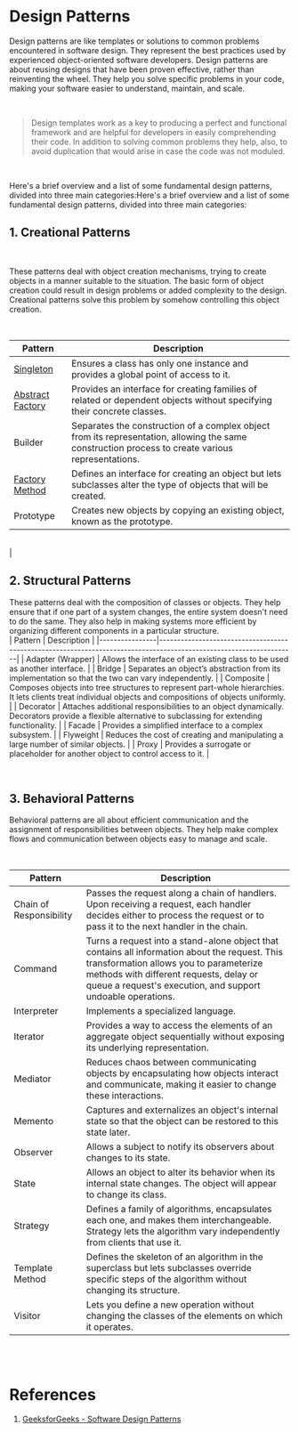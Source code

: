 # Design Patterns

Design patterns are like templates or solutions to common problems encountered in software design. They represent the best practices used by experienced object-oriented software developers. Design patterns are about reusing designs that have been proven effective, rather than reinventing the wheel. They help you solve specific problems in your code, making your software easier to understand, maintain, and scale.

<br>


> Design templates work as a key to producing a perfect and functional framework and are helpful for developers in easily comprehending their code. In addition to solving common problems they help, also, to avoid duplication that would arise in case the code was not moduled.

<br>

Here's a brief overview and a list of some fundamental design patterns, divided into three main categories:Here's a brief overview and a list of some fundamental design patterns, divided into three main categories:


## 1. Creational Patterns
<br>

These patterns deal with object creation mechanisms, trying to create objects in a manner suitable to the situation. The basic form of object creation could result in design problems or added complexity to the design. Creational patterns solve this problem by somehow controlling this object creation.

<br>

| Pattern  | Description                                                                                                         |
|-----------------|---------------------------------------------------------------------------------------------------------------------|
| [Singleton](./singleton/)       | Ensures a class has only one instance and provides a global point of access to it.                                  |
| [Abstract Factory](./abstract-factory/) | Provides an interface for creating families of related or dependent objects without specifying their concrete classes.|
| Builder         | Separates the construction of a complex object from its representation, allowing the same construction process to create various representations.|
| [Factory Method](./Factory-Design-Patten/)  | Defines an interface for creating an object but lets subclasses alter the type of objects that will be created.     |
| Prototype       | Creates new objects by copying an existing object, known as the prototype.  

<br>
                                        |

## 2. Structural Patterns

These patterns deal with the composition of classes or objects. They help ensure that if one part of a system changes, the entire system doesn't need to do the same. They also help in making systems more efficient by organizing different components in a particular structure.
<br>
| Pattern | Description                                                                                                        |
|----------------|--------------------------------------------------------------------------------------------------------------------|
| Adapter (Wrapper) | Allows the interface of an existing class to be used as another interface.                                        |
| Bridge         | Separates an object’s abstraction from its implementation so that the two can vary independently.                  |
| Composite      | Composes objects into tree structures to represent part-whole hierarchies. It lets clients treat individual objects and compositions of objects uniformly. |
| Decorator      | Attaches additional responsibilities to an object dynamically. Decorators provide a flexible alternative to subclassing for extending functionality. |
| Facade         | Provides a simplified interface to a complex subsystem.                                                            |
| Flyweight      | Reduces the cost of creating and manipulating a large number of similar objects.                                   |
| Proxy          | Provides a surrogate or placeholder for another object to control access to it.                                    |

<br>

## 3. Behavioral Patterns

Behavioral patterns are all about efficient communication and the assignment of responsibilities between objects. They help make complex flows and communication between objects easy to manage and scale.

<br>


| Pattern    | Description                                                                                                                                                   |
|-------------------|---------------------------------------------------------------------------------------------------------------------------------------------------------------|
| Chain of Responsibility | Passes the request along a chain of handlers. Upon receiving a request, each handler decides either to process the request or to pass it to the next handler in the chain. |
| Command          | Turns a request into a stand-alone object that contains all information about the request. This transformation allows you to parameterize methods with different requests, delay or queue a request's execution, and support undoable operations. |
| Interpreter      | Implements a specialized language.                                                                                                                            |
| Iterator         | Provides a way to access the elements of an aggregate object sequentially without exposing its underlying representation.                                      |
| Mediator         | Reduces chaos between communicating objects by encapsulating how objects interact and communicate, making it easier to change these interactions.             |
| Memento          | Captures and externalizes an object's internal state so that the object can be restored to this state later.                                                  |
| Observer         | Allows a subject to notify its observers about changes to its state.                                                                                          |
| State            | Allows an object to alter its behavior when its internal state changes. The object will appear to change its class.                                          |
| Strategy         | Defines a family of algorithms, encapsulates each one, and makes them interchangeable. Strategy lets the algorithm vary independently from clients that use it. |
| Template Method  | Defines the skeleton of an algorithm in the superclass but lets subclasses override specific steps of the algorithm without changing its structure.           |
| Visitor          | Lets you define a new operation without changing the classes of the elements on which it operates.                                                            |


<br>
<br>

# References

1. [GeeksforGeeks - Software Design Patterns](https://www.geeksforgeeks.org/software-design-patterns/?ref=lbp)


